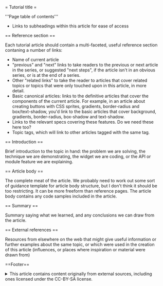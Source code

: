 = Tutorial title =

'''Page table of contents'''
* Links to subheadings within this article for ease of access

== Reference section ==

Each tutorial article should contain a multi-faceted, useful reference section contaning a number of links:

* Name of current article
* "previous" and "next" links to take readers to the previous or next article in the series, or suggested "next steps", if the article isn't in an obvious series, or is at the end of a series.
* Other "related links" to take the reader to articles that cover related topics or topics that were only touched upon in this article, in more detail.
* Basic canonical articles: links to the definitive articles that cover the components of the current article. For example, in an article about creating buttons with CSS sprites, gradients, border-radius and box/text-shadow, you'd link to the basic articles that cover background, gradients, border-radius, box-shadow and text-shadow.
* Links to the relevant specs covering these features. Do we need these here too?
* Topic tags, which will link to other articles tagged with the same tag.

== Introduction ==

Brief introduction to the topic in hand: the problem we are solving, the technique we are demonstrating, the widget we are coding, or the API or module feature we are explaining.

== Article body ==

The complete meat of the article. We probably need to work out some sort of guidance template for article body structure, but I don't think it should be too restricting. It can be more freeform than reference pages. The article body contains any code samples included in the article.

== Summary ==

Summary saying what we learned, and any conclusions we can draw from the article.

== External references ==

Resources from elsewhere on the web that might give useful information or further examples about the same topic, or which were used in the creation of this article (influences, or places where inspiration or material were drawn from)

==Footer==

<details>
	<summary>This article contains content originally from external sources, including ones licensed under the CC-BY-SA license.</summary>
	<div>
		Portions of this content copyright 2012 Mozilla Contributors. This article contains work licensed under the Creative Commons Attribution-Sharealike License v2.5 or later. The original work is available at Mozilla Developer Network:
<a href="http://developer.mozilla.org/foo" target="_blank">Foo</a>
	</div>
	<div>
		Portions of this content come from Foo.org: <a href="http://foo.org/baz" target="_blank">Baz</a>
	</div>
</details>